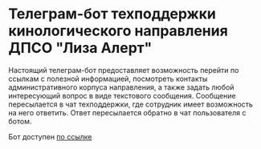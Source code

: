 # Телеграм-бот техподдержки кинологического направления ДПСО "Лиза Алерт"
Настоящий телеграм-бот предоставляет возможность перейти по ссылкам с полезной информацией, посмотреть контакты административного корпуса направления, а также задать любой интересующий вопрос в виде текстового сообщения. Сообщение пересылается в чат техподдержки, где сотрудник имеет возможность на него ответить. Ответ пересылается обратно в чат пользователя с ботом.

Бот доступен [по ссылке](https://t.me/k9_question_bot)
